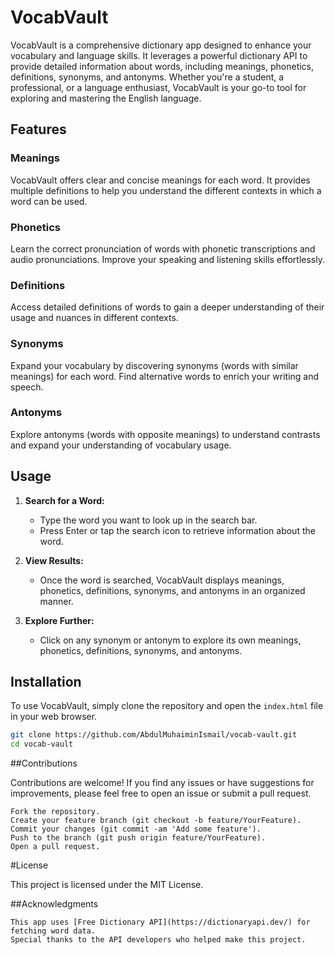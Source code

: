 # VocabVault

VocabVault is a comprehensive dictionary app designed to enhance your vocabulary and language skills. It leverages a powerful dictionary API to provide detailed information about words, including meanings, phonetics, definitions, synonyms, and antonyms. Whether you're a student, a professional, or a language enthusiast, VocabVault is your go-to tool for exploring and mastering the English language.

## Features

### Meanings

VocabVault offers clear and concise meanings for each word. It provides multiple definitions to help you understand the different contexts in which a word can be used.

### Phonetics

Learn the correct pronunciation of words with phonetic transcriptions and audio pronunciations. Improve your speaking and listening skills effortlessly.

### Definitions

Access detailed definitions of words to gain a deeper understanding of their usage and nuances in different contexts.

### Synonyms

Expand your vocabulary by discovering synonyms (words with similar meanings) for each word. Find alternative words to enrich your writing and speech.

### Antonyms

Explore antonyms (words with opposite meanings) to understand contrasts and expand your understanding of vocabulary usage.

## Usage

1. **Search for a Word:**
   - Type the word you want to look up in the search bar.
   - Press Enter or tap the search icon to retrieve information about the word.

2. **View Results:**
   - Once the word is searched, VocabVault displays meanings, phonetics, definitions, synonyms, and antonyms in an organized manner.

3. **Explore Further:**
   - Click on any synonym or antonym to explore its own meanings, phonetics, definitions, synonyms, and antonyms.

## Installation

To use VocabVault, simply clone the repository and open the `index.html` file in your web browser.

```bash
git clone https://github.com/AbdulMuhaiminIsmail/vocab-vault.git
cd vocab-vault
```
##Contributions

Contributions are welcome! If you find any issues or have suggestions for improvements, please feel free to open an issue or submit a pull request.

    Fork the repository.
    Create your feature branch (git checkout -b feature/YourFeature).
    Commit your changes (git commit -am 'Add some feature').
    Push to the branch (git push origin feature/YourFeature).
    Open a pull request.

#License

This project is licensed under the MIT License.

##Acknowledgments

    This app uses [Free Dictionary API](https://dictionaryapi.dev/) for fetching word data.
    Special thanks to the API developers who helped make this project.
